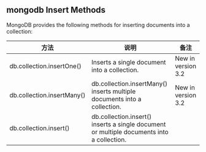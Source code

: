 ## mongodb Insert Methods
MongoDB provides the following methods for inserting documents into a collection:


方法  | 说明 | 备注
------------- | ------------- | -------------
db.collection.insertOne()  | Inserts a single document into a collection. | New in version 3.2
db.collection.insertMany()  | db.collection.insertMany() inserts multiple documents into a collection. | New in version 3.2
db.collection.insert()  | db.collection.insert() inserts a single document or multiple documents into a collection. | 